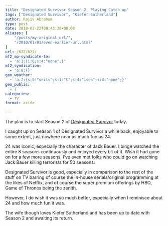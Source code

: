 ```yaml
---
title: "Designated Survivor Season 2, Playing Catch up"
tags: ["Designated Survivor", "Kiefer Sutherland"]
author: Rajiv Abraham
type: post
date: 2018-02-22T00:43:36+00:00
aliases: [
    "/posts/my-original-url/",
    "/2010/01/01/even-earlier-url.html"
]
url: /622/622/
mf2_mp-syndicate-to:
  - 'a:1:{i:0;s:4:"none";}'
mf2_syndication:
  - 'a:0:{}'
geo_weather:
  - 'a:2:{s:5:"units";s:1:"C";s:4:"icon";s:4:"none";}'
geo_public:
  - 1
categories:
  - TV
format: aside

---
```

<p style="text-align: left;">
  The plan is to start Season 2 of <a href="https://www.imdb.com/title/tt5296406/" target="_blank" rel="noopener">Designated Survivor</a> today.
</p>

<p style="text-align: left;">
  I caught up on Season 1 of Designated Survivor a while back, enjoyable to some extent, just nowhere near as much fun as 24.
</p>

<p style="text-align: left;">
  24 was iconic, especially the character of Jack Bauer. I binge watched the entire 8 seasons continuously and enjoyed every bit of it. Wish it had gone on for a few more seasons, I&#8217;ve even met folks who could go on watching Jack Bauer killing terrorists for 50 seasons.
</p>

<p style="text-align: left;">
  Designated Survivor is good, especially in comparison to the rest of the stuff on TV barring of course the in-house serials/original programming at the likes of Netflix, and of course the super premium offerings by HBO, Game of Thrones being the zenith.
</p>

<p style="text-align: left;">
  However, I do wish it was so much better, especially when I reminisce about 24 and how much fun it was.
</p>

<p style="text-align: left;">
  The wife though loves Kiefer Sutherland and has been up to date with Season 2 and awaiting its return.
</p>